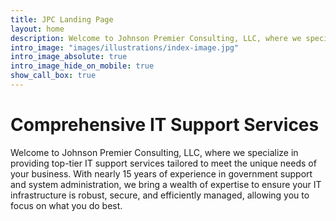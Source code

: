 ```yaml
---
title: JPC Landing Page
layout: home
description: Welcome to Johnson Premier Consulting, LLC, where we specialize in providing top-tier IT support services tailored to meet the unique needs of your business.
intro_image: "images/illustrations/index-image.jpg"
intro_image_absolute: true
intro_image_hide_on_mobile: true
show_call_box: true
---
```


# Comprehensive IT Support Services

Welcome to Johnson Premier Consulting, LLC, where we specialize in providing top-tier IT support services tailored to meet the unique needs of your business. With nearly 15 years of experience in government support and system administration, we bring a wealth of expertise to ensure your IT infrastructure is robust, secure, and efficiently managed, allowing you to focus on what you do best.

